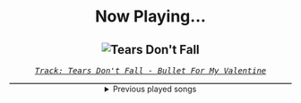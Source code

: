 <div align="center"> 
<h1>Now Playing...</h1>

![Tears Don't Fall](https://i.scdn.co/image/ab67616d00001e0240deaedd1bc625494819049b)
--
_<samp><a href="https://open.spotify.com/track/7ln7o4q6y9h8qEc6hGrtr1">Track: Tears Don't Fall - Bullet For My Valentine</a></samp>_

<div style="border: 1px #4B5054 solid"></div>
<details>
  <summary>
    Previous played songs
  </summary>
  <table>
    <thead>
      <tr>
        <th>
          Artist
        </th>
        <th>
          Song
        </th>
        <th>
          Link
        </th>
      </tr>
    </thead>
    <tbody>
      <tr><td>Bullet For My Valentine</td><td>Tears Don't Fall</td><td><a href="https://open.spotify.com/track/7ln7o4q6y9h8qEc6hGrtr1">https://open.spotify.com/track/7ln7o4q6y9h8qEc6hGrtr1</a></td></tr><tr><td>Bullet For My Valentine</td><td>4 Words (To Choke Upon)</td><td><a href="https://open.spotify.com/track/6wxLzoQOePEa1hZjVJsIh8">https://open.spotify.com/track/6wxLzoQOePEa1hZjVJsIh8</a></td></tr><tr><td>Eternal Eclipse</td><td>Return to the Looking Glass</td><td><a href="https://open.spotify.com/track/3uvXqBWa8wihM1F1D6agGl">https://open.spotify.com/track/3uvXqBWa8wihM1F1D6agGl</a></td></tr><tr><td>From Ashes to New</td><td>One Foot In The Grave (feat. Aaron Pauley of Of Mice & Men)</td><td><a href="https://open.spotify.com/track/3HFD33d1GOur9PQswfVeaP">https://open.spotify.com/track/3HFD33d1GOur9PQswfVeaP</a></td></tr><tr><td>Manafest</td><td>Here I Am</td><td><a href="https://open.spotify.com/track/2i4IqGrwURGrrdQYvWUP1k">https://open.spotify.com/track/2i4IqGrwURGrrdQYvWUP1k</a></td></tr><tr><td>Elden Tales</td><td>Littleroot Town (From "Pokémon Ruby & Sapphire") - Piano Version</td><td><a href="https://open.spotify.com/track/3euPlLhId4Je1utbMK9L8L">https://open.spotify.com/track/3euPlLhId4Je1utbMK9L8L</a></td></tr><tr><td>CANTERVICE</td><td>Blackout</td><td><a href="https://open.spotify.com/track/0avGifCxul1VAIrfu1KznQ">https://open.spotify.com/track/0avGifCxul1VAIrfu1KznQ</a></td></tr><tr><td>The Anix</td><td>Spit You Out</td><td><a href="https://open.spotify.com/track/7Jj9ygPtg5IzRzX9cfeI80">https://open.spotify.com/track/7Jj9ygPtg5IzRzX9cfeI80</a></td></tr><tr><td>ENMY</td><td>Demon Eyes</td><td><a href="https://open.spotify.com/track/6pRDlLgArWUuOOzxmu94on">https://open.spotify.com/track/6pRDlLgArWUuOOzxmu94on</a></td></tr><tr><td>Seething Akira</td><td>Gravity</td><td><a href="https://open.spotify.com/track/0N86qtKKnfZPPZ7os1YVW5">https://open.spotify.com/track/0N86qtKKnfZPPZ7os1YVW5</a></td></tr><tr><td>Void Chapter</td><td>Lucid Nightmare</td><td><a href="https://open.spotify.com/track/4Ty7xzLVx4WpdwgV4ARHoN">https://open.spotify.com/track/4Ty7xzLVx4WpdwgV4ARHoN</a></td></tr><tr><td>Polyphia</td><td>40oz</td><td><a href="https://open.spotify.com/track/3v3VFa7Dt32gNR27jfw7DG">https://open.spotify.com/track/3v3VFa7Dt32gNR27jfw7DG</a></td></tr><tr><td>Cliff Lin</td><td>A Show Of Blood</td><td><a href="https://open.spotify.com/track/1nAkZOvI26hpdCuwPfsiyW">https://open.spotify.com/track/1nAkZOvI26hpdCuwPfsiyW</a></td></tr><tr><td>Jay Ray</td><td>I Can't Wait (Metal Remix)</td><td><a href="https://open.spotify.com/track/1zx0F6u84BWMPkLsOiGQqI">https://open.spotify.com/track/1zx0F6u84BWMPkLsOiGQqI</a></td></tr><tr><td>Sunset Neon</td><td>Never Dance Again</td><td><a href="https://open.spotify.com/track/61o43SEnbo1ZEfPMXez75m">https://open.spotify.com/track/61o43SEnbo1ZEfPMXez75m</a></td></tr><tr><td>Polyphia</td><td>Goose</td><td><a href="https://open.spotify.com/track/2v7iJcMoQcN40fK9XEb42q">https://open.spotify.com/track/2v7iJcMoQcN40fK9XEb42q</a></td></tr><tr><td>Celldweller</td><td>I Believe You</td><td><a href="https://open.spotify.com/track/0qM4BA8LG9gfRPXmCjXVK0">https://open.spotify.com/track/0qM4BA8LG9gfRPXmCjXVK0</a></td></tr><tr><td>Ultra-Violence</td><td>Bottom Of The Glass</td><td><a href="https://open.spotify.com/track/4RVWGaeOQjzMxxDc6Z121Y">https://open.spotify.com/track/4RVWGaeOQjzMxxDc6Z121Y</a></td></tr><tr><td>Oddko</td><td>Disobey</td><td><a href="https://open.spotify.com/track/7gjns2bWblQmvGMzRdCgDJ">https://open.spotify.com/track/7gjns2bWblQmvGMzRdCgDJ</a></td></tr><tr><td>The Anix</td><td>Missile</td><td><a href="https://open.spotify.com/track/1LNE7fC5D7fjipwng8IXGu">https://open.spotify.com/track/1LNE7fC5D7fjipwng8IXGu</a></td></tr>
    </tbody>
  </table>
</details>

</div>
